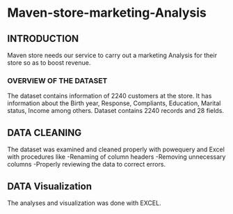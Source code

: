 # Maven-store-marketing-Analysis

 
## INTRODUCTION
Maven store needs our service to carry out a marketing Analysis for their store so as to boost revenue.

### OVERVIEW OF THE DATASET
The dataset contains information of 2240 customers at the store. It has information about the Birth year, Response, Compliants, Education, Marital status, Income among others. Dataset contains 2240 records and 28 fields.

## DATA CLEANING

The dataset was examined and cleaned properly with powequery and Excel with procedures like
-Renaming of column headers 
-Removing unnecessary columns
-Properly reviewing the data to correct errors.

## DATA Visualization
The analyses and visualization was done with EXCEL.
